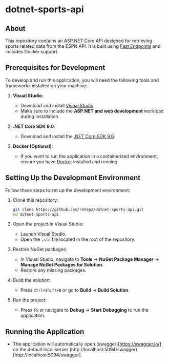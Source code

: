 # dotnet-sports-api

## About
This repository contains an ASP.NET Core API designed for retrieving sports related data from the ESPN API. It is built using [Fast Endpoints](https://fast-endpoints.com/) and includes Docker support.

## Prerequisites for Development
To develop and run this application, you will need the following tools and frameworks installed on your machine:

1. **Visual Studio**:
   - Download and install [Visual Studio](https://visualstudio.microsoft.com/).
   - Make sure to include the **ASP.NET and web development** workload during installation.

2. **.NET Core SDK 9.0**:
   - Download and install the [.NET Core SDK 9.0](https://dotnet.microsoft.com/download).

3. **Docker (Optional)**:
   - If you want to run the application in a containerized environment, ensure you have [Docker](https://www.docker.com/) installed and running.

## Setting Up the Development Environment
Follow these steps to set up the development environment:

1. Clone this repository:
   ```bash
   git clone https://github.com/retepz/dotnet-sports-api.git
   cd dotnet-sports-api
   ```

2. Open the project in Visual Studio:
   - Launch Visual Studio.
   - Open the `.sln` file located in the root of the repository.

3. Restore NuGet packages:
   - In Visual Studio, navigate to **Tools** -> **NuGet Package Manager** -> **Manage NuGet Packages for Solution**.
   - Restore any missing packages.

4. Build the solution:
   - Press `Ctrl+Shift+B` or go to **Build** -> **Build Solution**.

5. Run the project:
   - Press `F5` or navigate to **Debug** -> **Start Debugging** to run the application.

## Running the Application
- The application will automatically open (swagger)[https://swagger.io/] on the default local server (http://localhost:5094/swagger)[http://localhost:5094/swagger].